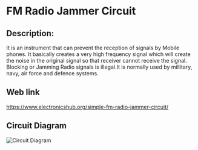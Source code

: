 # FM Radio Jammer Circuit
## Description:
It is an instrument that can prevent the reception of signals by Mobile phones.
It basically creates a very high frequency signal which will create the noise in the original signal so that receiver cannot receive the signal.
Blocking or Jamming Radio signals is illegal.It is normally used by millitary, navy, air force and defence systems.
## Web link
https://www.electronicshub.org/simple-fm-radio-jammer-circuit/
## Circuit Diagram
![Circuit Diagram](https://www.electronicshub.org/wp-content/uploads/2013/10/Simple-FM-Radio-Jammer-Circuit-Diagram.jpg)
